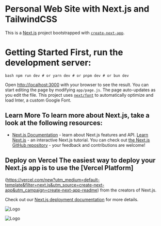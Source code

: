 
# Personal Web Site with Next.js and TailwindCSS
This is a [Next.js](https://nextjs.org/) project bootstrapped with [`create-next-app`](https://github.com/vercel/next.js/tree/canary/packages/create-next-app). 
# Getting Started First, run the development server:
 ```bash npm run dev # or yarn dev # or pnpm dev # or bun dev ```
 
  Open [http://localhost:3000](http://localhost:3000) with your browser to see the result. You can start editing the page by modifying `app/page.js`. The page auto-updates as you edit the file. This project uses [`next/font`](https://nextjs.org/docs/basic-features/font-optimization) to automatically optimize and load Inter, a custom Google Font. 
  ## Learn More To learn more about Next.js, take a look at the following resources: 
  - [Next.js Documentation](https://nextjs.org/docs) - learn about Next.js features and API.
 [Learn Next.js](https://nextjs.org/learn) - an interactive Next.js tutorial. You can check out [the Next.js GitHub repository](https://github.com/vercel/next.js/) - your feedback and contributions are welcome!
  ## Deploy on Vercel The easiest way to deploy your Next.js app is to use the [Vercel Platform]
 (https://vercel.com/new?utm_medium=default-template&filter=next.js&utm_source=create-next-app&utm_campaign=create-next-app-readme) from the creators of Next.js. 
 
 Check out our [Next.js deployment documentation](https://nextjs.org/docs/deployment) for more details. 
 
![Logo](https://static-00.iconduck.com/assets.00/nextjs-icon-1024x617-pqycciiu.png)

![Logo](https://upload.wikimedia.org/wikipedia/commons/thumb/d/d5/Tailwind_CSS_Logo.svg/100px-Tailwind_CSS_Logo.svg.png)

